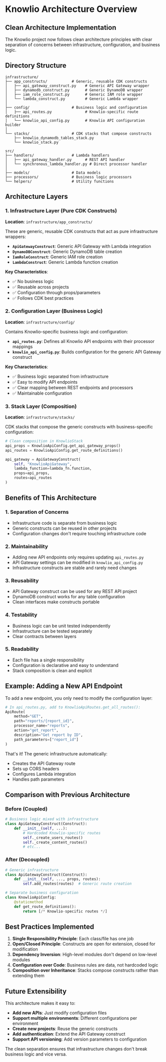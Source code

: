 # Knowlio Architecture Overview

## Clean Architecture Implementation

The Knowlio project now follows clean architecture principles with clear separation of concerns between infrastructure, configuration, and business logic.

## Directory Structure

```
infrastructure/
├── app_constructs/           # Generic, reusable CDK constructs
│   ├── api_gateway_construct.py    # Generic API Gateway wrapper
│   ├── dynamodb_construct.py       # Generic DynamoDB wrapper
│   ├── iam_role_construct.py       # Generic IAM role wrapper
│   └── lambda_construct.py         # Generic Lambda wrapper
│
├── config/                   # Business logic and configuration
│   ├── api_routes.py               # Knowlio-specific route definitions
│   └── knowlio_api_config.py       # Knowlio API configuration builder
│
└── stacks/                   # CDK stacks that compose constructs
    ├── knowlio_dynamodb_tables_stack.py
    └── knowlio_stack.py

src/
├── handlers/                 # Lambda handlers
│   ├── api_gateway_handler.py      # REST API handler
│   └── synchronous_lambda_handler.py # Direct processor handler
│
├── models/                   # Data models
├── processors/               # Business logic processors  
└── helpers/                  # Utility functions
```

## Architecture Layers

### 1. Infrastructure Layer (Pure CDK Constructs)
**Location**: `infrastructure/app_constructs/`

These are generic, reusable CDK constructs that act as pure infrastructure wrappers:

- **`ApiGatewayConstruct`**: Generic API Gateway with Lambda integration
- **`DynamoDBConstruct`**: Generic DynamoDB table creation
- **`IamRoleConstruct`**: Generic IAM role creation  
- **`LambdaConstruct`**: Generic Lambda function creation

**Key Characteristics**:
- ✅ No business logic
- ✅ Reusable across projects
- ✅ Configuration through props/parameters
- ✅ Follows CDK best practices

### 2. Configuration Layer (Business Logic)
**Location**: `infrastructure/config/`

Contains Knowlio-specific business logic and configuration:

- **`api_routes.py`**: Defines all Knowlio API endpoints with their processor mappings
- **`knowlio_api_config.py`**: Builds configuration for the generic API Gateway construct

**Key Characteristics**:
- ✅ Business logic separated from infrastructure
- ✅ Easy to modify API endpoints
- ✅ Clear mapping between REST endpoints and processors
- ✅ Maintainable configuration

### 3. Stack Layer (Composition)
**Location**: `infrastructure/stacks/`

CDK stacks that compose the generic constructs with business-specific configuration:

```python
# Clean composition in KnowlioStack
api_props = KnowlioApiConfig.get_api_gateway_props()
api_routes = KnowlioApiConfig.get_route_definitions()

api_gateway = ApiGatewayConstruct(
    self, "KnowlioApiGateway",
    lambda_function=lambda_fn.function,
    props=api_props,
    routes=api_routes
)
```

## Benefits of This Architecture

### 1. **Separation of Concerns**
- Infrastructure code is separate from business logic
- Generic constructs can be reused in other projects
- Configuration changes don't require touching infrastructure code

### 2. **Maintainability**
- Adding new API endpoints only requires updating `api_routes.py`
- API Gateway settings can be modified in `knowlio_api_config.py`
- Infrastructure constructs are stable and rarely need changes

### 3. **Reusability**
- API Gateway construct can be used for any REST API project
- DynamoDB construct works for any table configuration
- Clean interfaces make constructs portable

### 4. **Testability**
- Business logic can be unit tested independently
- Infrastructure can be tested separately
- Clear contracts between layers

### 5. **Readability**
- Each file has a single responsibility
- Configuration is declarative and easy to understand
- Stack composition is clean and explicit

## Example: Adding a New API Endpoint

To add a new endpoint, you only need to modify the configuration layer:

```python
# In api_routes.py, add to KnowlioApiRoutes.get_all_routes():
ApiRoute(
    method="GET",
    path="reports/{report_id}",
    processor_name="reports",
    action="get_report",
    description="Get report by ID",
    path_parameters=["report_id"]
)
```

That's it! The generic infrastructure automatically:
- Creates the API Gateway route
- Sets up CORS headers
- Configures Lambda integration
- Handles path parameters

## Comparison with Previous Architecture

### Before (Coupled)
```python
# Business logic mixed with infrastructure
class ApiGatewayConstruct(Construct):
    def __init__(self, ...):
        # Hardcoded Knowlio-specific routes
        self._create_users_routes()
        self._create_content_routes()
        # etc...
```

### After (Decoupled)
```python
# Generic infrastructure
class ApiGatewayConstruct(Construct):
    def __init__(self, ..., props, routes):
        self.add_routes(routes)  # Generic route creation

# Separate business configuration
class KnowlioApiConfig:
    @staticmethod
    def get_route_definitions():
        return [/* Knowlio-specific routes */]
```

## Best Practices Implemented

1. **Single Responsibility Principle**: Each class/file has one job
2. **Open/Closed Principle**: Constructs are open for extension, closed for modification
3. **Dependency Inversion**: High-level modules don't depend on low-level modules
4. **Configuration over Code**: Business rules are data, not hardcoded logic
5. **Composition over Inheritance**: Stacks compose constructs rather than extending them

## Future Extensibility

This architecture makes it easy to:

- **Add new APIs**: Just modify configuration files
- **Support multiple environments**: Different configurations per environment
- **Create new projects**: Reuse the generic constructs
- **Add authentication**: Extend the API Gateway construct
- **Support API versioning**: Add version parameters to configuration

The clean separation ensures that infrastructure changes don't break business logic and vice versa.
